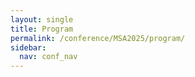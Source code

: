 ```yaml
---
layout: single
title: Program
permalink: /conference/MSA2025/program/
sidebar:
  nav: conf_nav
---
```


